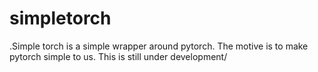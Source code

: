 # simpletorch

.Simple torch is a simple wrapper around pytorch. The motive is to make pytorch simple to us. This is still under development/
